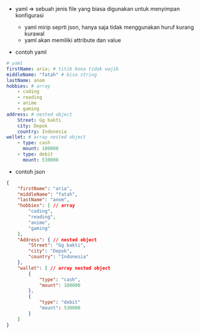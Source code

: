 - yaml => sebuah jenis file yang biasa digunakan untuk menyimpan konfigurasi
    - yaml mirip seprti json, hanya saja tidak menggunakan huruf kurang kurawal
    - yaml akan memiliki attribute dan value

- contoh yaml
```yaml
# yaml
firstName: aria; # titik kona tidak wajib
middleName: "fatah" # bisa string
lastName: anom
hobbies: # array
    - coding
    - reading
    - anime
    - gaming
address: # nested object
    Street: Gg bakti
    city: Depok
    country: Indonesia
wellet: # array nested object
    - type: cash
      mount: 100000
    - type: debit
      mount: 530000
```

- contoh json
```json
{
    "firstName": "aria",
    "middleName": "fatah",
    "lastName": "anom",
    "hobbies": [ // array
        "coding",
        "reading",
        "anime",
        "gaming"
    ],
    "Address": { // nested object
        "Street": "Gg bakti",
        "city": "Depok",
        "country": "Indonesia"
    },
    "wallet": [ // array nested object
        {
            "type": "cash",
            "mount": 100000
        },
        {
            "type": "debit"
            "mount": 530000
        }
    ]
}
```